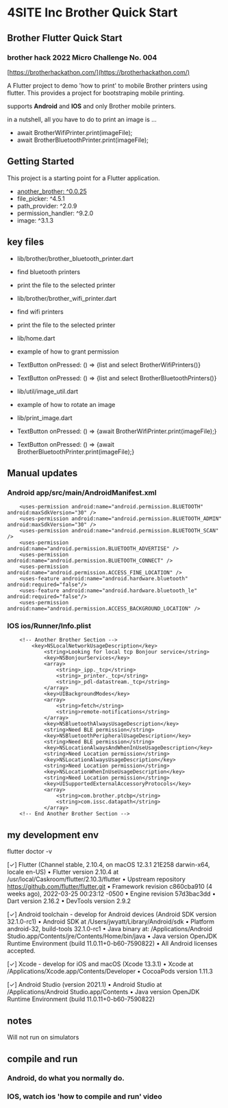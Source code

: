 # 4SITE Inc Brother Quick Start
## Brother Flutter Quick Start
### brother hack 2022 Micro Challenge No. 004
[https://brotherhackathon.com/](https://brotherhackathon.com/)

A Flutter project to demo 'how to print' to mobile Brother printers using flutter.
This provides a project for bootstraping mobile printing.

supports **Android** and **IOS** and only Brother mobile printers.

in a nutshell, all you have to do to print an image is ...

- await BrotherWifiPrinter.print(imageFile);
- await BrotherBluetoothPrinter.print(imageFile);


## Getting Started
This project is a starting point for a Flutter application.
-  [another_brother: ^0.0.25](https://pub.dev/packages/another_brother)
-  file_picker: ^4.5.1
-  path_provider: ^2.0.9
-  permission_handler: ^9.2.0
-  image: ^3.1.3

## key files
- lib/brother/brother_bluetooth_printer.dart
 - find bluetooth printers
 - print the file to the selected printer
- lib/brother/brother_wifi_printer.dart
 - find wifi printers
 - print the file to the selected printer
- lib/home.dart
 - example of how to grant permission
 - TextButton onPressed: () => {list and select BrotherWifiPrinters()}
 - TextButton onPressed: () => {list and select BrotherBluetoothPrinters()}

- lib/util/image_util.dart
 - example of how to rotate an image
- lib/print_image.dart
 - TextButton onPressed: () => {await BrotherWifiPrinter.print(imageFile);}
 - TextButton onPressed: () => {await BrotherBluetoothPrinter.print(imageFile);}



## Manual updates
### Android app/src/main/AndroidManifest.xml
```
    <uses-permission android:name="android.permission.BLUETOOTH"  android:maxSdkVersion="30" />
    <uses-permission android:name="android.permission.BLUETOOTH_ADMIN"  android:maxSdkVersion="30" />
    <uses-permission android:name="android.permission.BLUETOOTH_SCAN" />
    <uses-permission android:name="android.permission.BLUETOOTH_ADVERTISE" />
    <uses-permission android:name="android.permission.BLUETOOTH_CONNECT" />
    <uses-permission android:name="android.permission.ACCESS_FINE_LOCATION" />
    <uses-feature android:name="android.hardware.bluetooth" android:required="false"/>
    <uses-feature android:name="android.hardware.bluetooth_le" android:required="false"/>
    <uses-permission android:name="android.permission.ACCESS_BACKGROUND_LOCATION" />
```

### IOS ios/Runner/Info.plist
```
    <!-- Another Brother Section -->
        <key>NSLocalNetworkUsageDescription</key>
            <string>Looking for local tcp Bonjour service</string>
            <key>NSBonjourServices</key>
            <array>
                <string>_ipp._tcp</string>
                <string>_printer._tcp</string>
                <string>_pdl-datastream._tcp</string>
            </array>
            <key>UIBackgroundModes</key>
            <array>
                <string>fetch</string>
                <string>remote-notifications</string>
            </array>
            <key>NSBluetoothAlwaysUsageDescription</key>
            <string>Need BLE permission</string>
            <key>NSBluetoothPeripheralUsageDescription</key>
            <string>Need BLE permission</string>
            <key>NSLocationAlwaysAndWhenInUseUsageDescription</key>
            <string>Need Location permission</string>
            <key>NSLocationAlwaysUsageDescription</key>
            <string>Need Location permission</string>
            <key>NSLocationWhenInUseUsageDescription</key>
            <string>Need Location permission</string>
            <key>UISupportedExternalAccessoryProtocols</key>
            <array>
                <string>com.brother.ptcbp</string>
                <string>com.issc.datapath</string>
            </array>
    <!-- End Another Brother Section -->
```

## my development env

flutter doctor -v

[✓] Flutter (Channel stable, 2.10.4, on macOS 12.3.1 21E258 darwin-x64, locale en-US)
• Flutter version 2.10.4 at /usr/local/Caskroom/flutter/2.10.3/flutter
• Upstream repository https://github.com/flutter/flutter.git
• Framework revision c860cba910 (4 weeks ago), 2022-03-25 00:23:12 -0500
• Engine revision 57d3bac3dd
• Dart version 2.16.2
• DevTools version 2.9.2

[✓] Android toolchain - develop for Android devices (Android SDK version 32.1.0-rc1)
• Android SDK at /Users/jwyatt/Library/Android/sdk
• Platform android-32, build-tools 32.1.0-rc1
• Java binary at: /Applications/Android Studio.app/Contents/jre/Contents/Home/bin/java
• Java version OpenJDK Runtime Environment (build 11.0.11+0-b60-7590822)
• All Android licenses accepted.

[✓] Xcode - develop for iOS and macOS (Xcode 13.3.1)
• Xcode at /Applications/Xcode.app/Contents/Developer
• CocoaPods version 1.11.3

[✓] Android Studio (version 2021.1)
• Android Studio at /Applications/Android Studio.app/Contents
• Java version OpenJDK Runtime Environment (build 11.0.11+0-b60-7590822)


## notes
Will not run on simulators

## compile and run
### Android, do what you normally do.
### IOS, watch ios 'how to compile and run' video  




